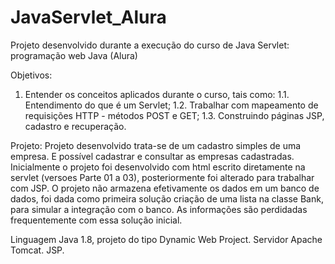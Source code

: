 # JavaServlet_Alura

Projeto desenvolvido durante a execução do curso de Java Servlet: programação web Java (Alura)

Objetivos:
1. Entender os conceitos aplicados durante o curso, tais como: 
1.1. Entendimento do que é um Servlet;
1.2. Trabalhar com mapeamento de requisições HTTP - métodos POST e GET;
1.3. Construindo páginas JSP, cadastro e recuperação.

Projeto:
Projeto desenvolvido trata-se de um cadastro simples de uma empresa. E possível cadastrar e consultar as empresas cadastradas. 
Inicialmente o projeto foi desenvolvido com html escrito diretamente na servlet (versoes Parte 01 a 03), posteriormente foi alterado para trabalhar com JSP.
O projeto não armazena efetivamente os dados em um banco de dados, foi dada como primeira solução criação de uma lista na classe Bank, para simular a integração com o banco. As informações são perdidadas frequentemente com essa solução inicial.


Linguagem Java 1.8, projeto do tipo Dynamic Web Project.
Servidor Apache Tomcat.
JSP.

